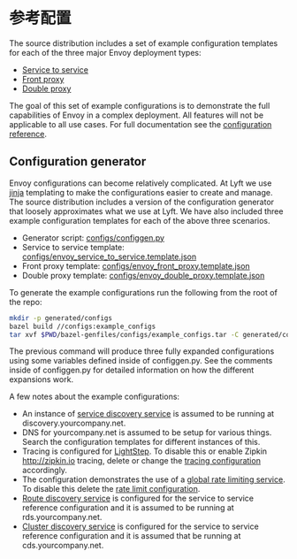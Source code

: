 # 参考配置

The source distribution includes a set of example configuration templates for each of the three major Envoy deployment types:

- [Service to service](../intro/deployment_types/service_to_service.md#deployment-type-service-to-service)
- [Front proxy](../intro/deployment_types/front_proxy.md#deployment-type-front-proxy)
- [Double proxy](../intro/deployment_types/double_proxy.md#deployment-type-double-proxy)

The goal of this set of example configurations is to demonstrate the full capabilities of Envoy in a complex deployment. All features will not be applicable to all use cases. For full documentation see the [configuration reference](../configuration/configuration.md#config).

## Configuration generator

Envoy configurations can become relatively complicated. At Lyft we use [jinja](http://jinja.pocoo.org/) templating to make the configurations easier to create and manage. The source distribution includes a version of the configuration generator that loosely approximates what we use at Lyft. We have also included three example configuration templates for each of the above three scenarios.

- Generator script: [configs/configgen.py](https://github.com/envoyproxy/envoy/blob/master/configs/configgen.py)
- Service to service template: [configs/envoy_service_to_service.template.json](https://github.com/envoyproxy/envoy/blob/master/configs/envoy_service_to_service.template.json)
- Front proxy template: [configs/envoy_front_proxy.template.json](https://github.com/envoyproxy/envoy/blob/master/configs/envoy_front_proxy.template.json)
- Double proxy template: [configs/envoy_double_proxy.template.json](https://github.com/envoyproxy/envoy/blob/master/configs/envoy_double_proxy.template.json)

To generate the example configurations run the following from the root of the repo:

```bash
mkdir -p generated/configs
bazel build //configs:example_configs
tar xvf $PWD/bazel-genfiles/configs/example_configs.tar -C generated/configs
```

The previous command will produce three fully expanded configurations using some variables defined inside of configgen.py. See the comments inside of configgen.py for detailed information on how the different expansions work.

A few notes about the example configurations:

- An instance of [service discovery service](../intro/arch_overview/service_discovery.md#arch-overview-service-discovery-types-sds) is assumed to be running at discovery.yourcompany.net.
- DNS for yourcompany.net is assumed to be setup for various things. Search the configuration templates for different instances of this.
- Tracing is configured for [LightStep](http://lightstep.com/). To disable this or enable Zipkin <http://zipkin.io> tracing, delete or change the [tracing configuration](../api-v1/tracing.md#config-tracing-v1) accordingly.
- The configuration demonstrates the use of a [global rate limiting service](../intro/arch_overview/global_rate_limiting.md#arch-overview-rate-limit). To disable this delete the [rate limit configuration](../configuration/rate_limit.md#config-rate-limit-service).
- [Route discovery service](../configuration/http_conn_man/rds.md#config-http-conn-man-rds) is configured for the service to service reference configuration and it is assumed to be running at rds.yourcompany.net.
- [Cluster discovery service](../configuration/cluster_manager/cds.md#config-cluster-manager-cds) is configured for the service to service reference configuration and it is assumed that be running at cds.yourcompany.net.